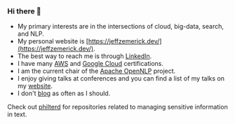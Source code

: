### Hi there 👋

<!--
**jzonthemtn/jzonthemtn** is a ✨ _special_ ✨ repository because its `README.md` (this file) appears on your GitHub profile.

Here are some ideas to get you started:

- 🔭 I’m currently working on ...
- 🌱 I’m currently learning ...
- 👯 I’m looking to collaborate on ...
- 🤔 I’m looking for help with ...
- 💬 Ask me about ...
- 📫 How to reach me: ...
- 😄 Pronouns: ...
- ⚡ Fun fact: ...
-->

- My primary interests are in the intersections of cloud, big-data, search, and NLP.
- My personal website is [https://jeffzemerick.dev/](https://jeffzemerick.dev/).
- The best way to reach me is through [LinkedIn](https://www.linkedin.com/in/jeffzemerick/).
- I have many [AWS](https://www.youracclaim.com/users/jeff-zemerick/badges) and [Google Cloud](https://googlecloudcertified.credential.net/profile/e0c31964641022d04f2f3269bc85b510483f8b7b?name=zemerick) certifications.
- I am the current chair of the [Apache OpenNLP](https://opennlp.apache.org/) project.
- I enjoy giving talks at conferences and you can find a list of my talks on my [website](https://jeffzemerick.dev/).
- I don't [blog](https://medium.com/@jzonthemtn) as often as I should.

Check out [philterd](https://www.github.com/philterd) for repositories related to managing sensitive information in text.
